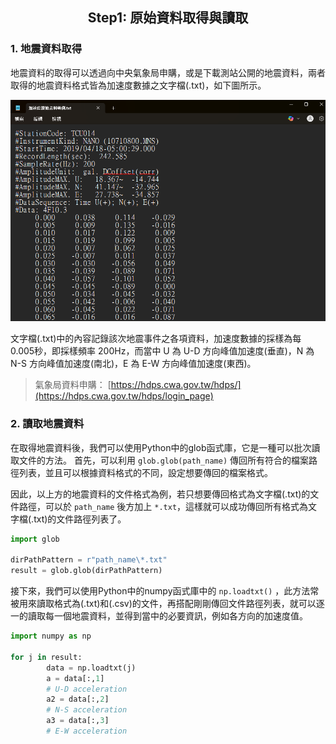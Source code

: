 <h2 align="center">
Step1: 原始資料取得與讀取
</h2>


### 1. 地震資料取得


地震資料的取得可以透過向中央氣象局申購，或是下載測站公開的地震資料，兩者取得的地震資料格式皆為加速度數據之文字檔(.txt)，如下圖所示。


![image](/images/地震資料格式.png) 


文字檔(.txt)中的內容記錄該次地震事件之各項資料，加速度數據的採樣為每 0.005秒，即採樣頻率 200Hz，而當中 U 為 U-D 方向峰值加速度(垂直)，N 為 N-S 方向峰值加速度(南北)，E 為 E-W 方向峰值加速度(東西)。


> 氣象局資料申購： [https://hdps.cwa.gov.tw/hdps/](https://hdps.cwa.gov.tw/hdps/login_page)


### 2. 讀取地震資料

在取得地震資料後，我們可以使用Python中的glob函式庫，它是一種可以批次讀取文件的方法。
首先，可以利用 ``` glob.glob(path_name) ``` 傳回所有符合的檔案路徑列表，並且可以根據資料格式的不同，設定想要傳回的檔案格式。


因此，以上方的地震資料的文件格式為例，若只想要傳回格式為文字檔(.txt)的文件路徑，可以於 ``` path_name ``` 後方加上 ``` *.txt ```，這樣就可以成功傳回所有格式為文字檔(.txt)的文件路徑列表了。

 
```python
import glob

dirPathPattern = r"path_name\*.txt"  
result = glob.glob(dirPathPattern)
```


接下來，我們可以使用Python中的numpy函式庫中的 ``` np.loadtxt() ``` ，此方法常被用來讀取格式為(.txt)和(.csv)的文件，再搭配剛剛傳回文件路徑列表，就可以逐一的讀取每一個地震資料，並得到當中的必要資訊，例如各方向的加速度值。


```python
import numpy as np

for j in result:
        data = np.loadtxt(j)
        a = data[:,1]
        # U-D acceleration
        a2 = data[:,2]
        # N-S acceleration
        a3 = data[:,3]
        # E-W acceleration
```
